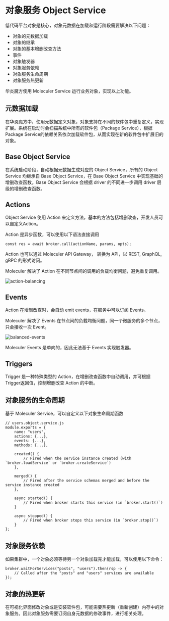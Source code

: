 对象服务 Object Service 
===

低代码平台对象是核心，对象元数据在加载和运行阶段需要解决以下问题：
- 对象的元数据加载
- 对象的继承
- 对象的基本增删改查方法
- 事件
- 对象触发器
- 对象服务依赖
- 对象服务生命周期
- 对象服务热更新

华炎魔方使用 Moleculer Service 运行业务对象，实现以上功能。

## 元数据加载

在华炎魔方中，使用元数据定义对象，对象支持在不同的软件包中重复定义，实现扩展。系统在启动时会扫描系统中所有的软件包（Package Service），根据Package Service的依赖关系依次加载软件包，从而实现在新的软件包中扩展旧的对象。

## Base Object Service

在系统启动阶段，自动根据元数据生成对应的 Object Service，所有的 Object Service 均继承自 Base Object Service，在 Base Object Service 中实现基础的增删改查函数。Base Object Service 会根据 driver 的不同进一步调用 driver 层级的增删改查函数。

## Actions

Object Service 使用 Action 来定义方法，基本的方法包括增删改查，开发人员可以自定义Action。

Action 是异步函数，可以使用以下语法直接调用 

```
const res = await broker.call(actionName, params, opts);
```

Action 也可以通过 Moleculer API Gateway， 转换为 API，以 REST, GraphQL, gRPC 的形式访问。

Moleculer 解决了 Action 在不同节点间的调用的负载均衡问题，避免重复调用。

![action-balancing](https://moleculer.services/docs/0.14/assets/action-balancing.gif)

## Events

Action 在增删改查时，会自动 emit events，在服务中可以订阅 Events。

Moleculer 解决了 Events 在节点间的负载均衡问题，同一个微服务的多个节点，只会接收一次 Event。

![balanced-events](https://moleculer.services/docs/0.14/assets/balanced-events.gif)

Moleculer Events 是单向的，因此无法基于 Events 实现触发器。

## Triggers

Trigger 是一种特殊类型的 Action，在增删改查函数中自动调用，并可根据Trigger返回值，控制增删改查 Action 的中断。

## 对象服务的生命周期

基于 Moleculer Service，可以自定义以下对象生命周期函数

```
// users.object.service.js
module.exports = {
    name: "users",
    actions: {...},
    events: {...},
    methods: {...},

    created() {
        // Fired when the service instance created (with `broker.loadService` or `broker.createService`)
    },

    merged() {
        // Fired after the service schemas merged and before the service instance created
    },
    
    async started() {
        // Fired when broker starts this service (in `broker.start()`)
    }

    async stopped() {
        // Fired when broker stops this service (in `broker.stop()`)
    }
};
```

## 对象服务依赖

如果集群中，一个对象必须等待另一个对象加载完才能加载，可以使用以下命令：

```
broker.waitForServices("posts", "users").then(rsp -> {
    // Called after the "posts" and "users" services are available
});
```

## 对象的热更新

在可视化界面修改对象或是安装软件包，可能需要热更新（重新创建）内存中的对象服务。因此对象服务需要订阅自身元数据的修改事件，进行相关处理。
